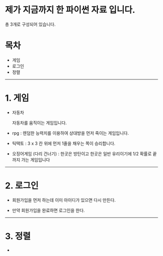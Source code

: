 # 제가 지금까지 한 파이썬 자료 입니다.


총 3개로 구성되어 있습니다.

# 목차

* 게임
* 로그인
* 정렬

---------
# 1. 게임

* 자동차
     
     자동차를 움직이는 게임입니다.

* rpg : 렌덤한 능력치를 이용하여 상대방을 먼저 죽이는 게임입니다.

* 틱택토 : 3 x 3 칸 위에 먼저 1줄을 채우는 쪽이 승리합니다.

* 오징어게임 (다리 건너기) : 한곳은 방탄이고 한곳은 일반 유리이기에 1/2 확률로 끝까지 가는 게임입니다

------------
# 2. 로그인

* 회원가입을 먼저 하는데 이미 아이디가 있으면 다시 만든다.

* 만약 회원가입을 완료하면 로그인을 한다.

----------
# 3. 정렬

*
